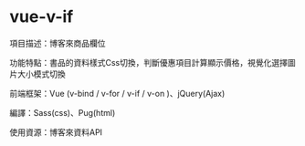 # vue-v-if

項目描述：博客來商品欄位

功能特點：書品的資料樣式Css切換，判斷優惠項目計算顯示價格，視覺化選擇圖片大小模式切換


前端框架：Vue (v-bind / v-for / v-if / v-on )、jQuery(Ajax)

編譯：Sass(css)、Pug(html)

使用資源：博客來資料API
